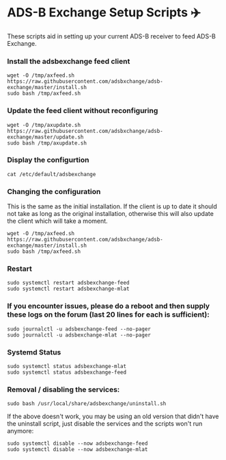 # ADS-B Exchange Setup Scripts :airplane:

These scripts aid in setting up your current ADS-B receiver to feed ADS-B Exchange.

### Install the adsbexchange feed client

```
wget -O /tmp/axfeed.sh https://raw.githubusercontent.com/adsbxchange/adsb-exchange/master/install.sh
sudo bash /tmp/axfeed.sh
```

### Update the feed client without reconfiguring

```
wget -O /tmp/axupdate.sh https://raw.githubusercontent.com/adsbxchange/adsb-exchange/master/update.sh
sudo bash /tmp/axupdate.sh
```

### Display the configurtion

```
cat /etc/default/adsbexchange
```

### Changing the configuration

This is the same as the initial installation.
If the client is up to date it should not take as long as the original installation,
otherwise this will also update the client which will take a moment.

```
wget -O /tmp/axfeed.sh https://raw.githubusercontent.com/adsbxchange/adsb-exchange/master/install.sh
sudo bash /tmp/axfeed.sh
```

### Restart

```
sudo systemctl restart adsbexchange-feed
sudo systemctl restart adsbexchange-mlat
```

### If you encounter issues, please do a reboot and then supply these logs on the forum (last 20 lines for each is sufficient):

```
sudo journalctl -u adsbexchange-feed --no-pager
sudo journalctl -u adsbexchange-mlat --no-pager
```


### Systemd Status

```
sudo systemctl status adsbexchange-mlat
sudo systemctl status adsbexchange-feed
```


### Removal / disabling the services:

```
sudo bash /usr/local/share/adsbexchange/uninstall.sh
```

If the above doesn't work, you may be using an old version that didn't have the uninstall script, just disable the services and the scripts won't run anymore:

```
sudo systemctl disable --now adsbexchange-feed
sudo systemctl disable --now adsbexchange-mlat
```

